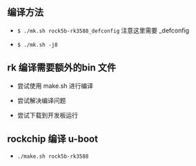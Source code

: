 ## 编译方法

- `$ ./mk.sh rock5b-rk3588_defconfig` 注意这里需要 _defconfig

- `$ ./mk.sh -j8`

## rk 编译需要额外的bin 文件

- 尝试使用 make.sh 进行编译

- 尝试解决编译问题

- 尝试下载到开发板运行

## rockchip 编译 u-boot

- `./make.sh rock5b-rk3588`
